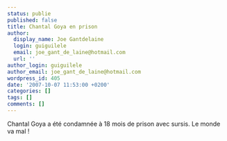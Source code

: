 ```yaml
---
status: publie
published: false
title: Chantal Goya en prison
author:
  display_name: Joe Gantdelaine
  login: guiguilele
  email: joe_gant_de_laine@hotmail.com
  url: ''
author_login: guiguilele
author_email: joe_gant_de_laine@hotmail.com
wordpress_id: 405
date: '2007-10-07 11:53:00 +0200'
categories: []
tags: []
comments: []
---
```

Chantal Goya a été condamnée à 18 mois de prison avec sursis. Le monde va mal !
